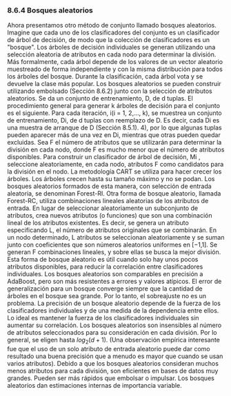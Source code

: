 ### 8.6.4 Bosques aleatorios 
Ahora presentamos otro método de conjunto llamado bosques aleatorios. Imagine que cada uno de los clasificadores del conjunto es un clasificador de árbol de decisión, de modo que la colección de clasificadores es un "bosque". Los árboles de decisión individuales se generan utilizando una selección aleatoria de atributos en cada nodo para determinar la división. Más formalmente, cada árbol depende de los valores de un vector aleatorio muestreado de forma independiente y con la misma distribución para todos los árboles del bosque. Durante la clasificación, cada árbol vota y se devuelve la clase más popular. Los bosques aleatorios se pueden construir utilizando embolsado (Sección 8.6.2) junto con la selección de atributos aleatorios. Se da un conjunto de entrenamiento, D, de d tuplas. El procedimiento general para generar k árboles de decisión para el conjunto es el siguiente. Para cada iteración, i(i = 1, 2,..., k), se muestrea un conjunto de entrenamiento, Di, de d tuplas con reemplazo de D. Es decir, cada Di es una muestra de arranque de D (Sección 8.5.1). 4), por lo que algunas tuplas pueden aparecer más de una vez en Di, mientras que otras pueden quedar excluidas. Sea F el número de atributos que se utilizarán para determinar la división en cada nodo, donde F es mucho menor que el número de atributos disponibles. Para construir un clasificador de árbol de decisión, Mi , seleccione aleatoriamente, en cada nodo, atributos F como candidatos para la división en el nodo. La metodología CART se utiliza para hacer crecer los árboles. Los árboles crecen hasta su tamaño máximo y no se podan. Los bosques aleatorios formados de esta manera, con selección de entrada aleatoria, se denominan Forest-RI. Otra forma de bosque aleatorio, llamada Forest-RC, utiliza combinaciones lineales aleatorias de los atributos de entrada. En lugar de seleccionar aleatoriamente un subconjunto de atributos, crea nuevos atributos (o funciones) que son una combinación lineal de los atributos existentes. Es decir, se genera un atributo especificando L, el número de atributos originales que se combinarán. En un nodo determinado, L atributos se seleccionan aleatoriamente y se suman junto con coeficientes que son números aleatorios uniformes en [−1,1]. Se generan F combinaciones lineales, y sobre ellas se busca la mejor división. Esta forma de bosque aleatorio es útil cuando solo hay unos pocos atributos disponibles, para reducir la correlación entre clasificadores individuales. Los bosques aleatorios son comparables en precisión a AdaBoost, pero son más resistentes a errores y valores atípicos. El error de generalización para un bosque converge siempre que la cantidad de árboles en el bosque sea grande. Por lo tanto, el sobreajuste no es un problema. La precisión de un bosque aleatorio depende de la fuerza de los clasificadores individuales y de una medida de la dependencia entre ellos. Lo ideal es mantener la fuerza de los clasificadores individuales sin aumentar su correlación. Los bosques aleatorios son insensibles al número de atributos seleccionados para su consideración en cada división. Por lo general, se eligen hasta $log_{2}(d + 1)$. (Una observación empírica interesante fue que el uso de un solo atributo de entrada aleatorio puede dar como resultado una buena precisión que a menudo es mayor que cuando se usan varios atributos). Debido a que los bosques aleatorios consideran muchos menos atributos para cada división, son eficientes en bases de datos muy grandes. Pueden ser más rápidos que embolsar o impulsar. Los bosques aleatorios dan estimaciones internas de importancia variable.